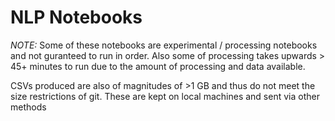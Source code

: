 # NLP Notebooks 

*NOTE:* Some of these notebooks are experimental / processing notebooks and not guranteed to run in order. Also some of processing takes upwards > 45+ minutes to run due to the amount of processing and data available. 

CSVs produced are also of magnitudes of >1 GB and thus do not meet the size restrictions of git. These are kept on local machines and sent via other methods
